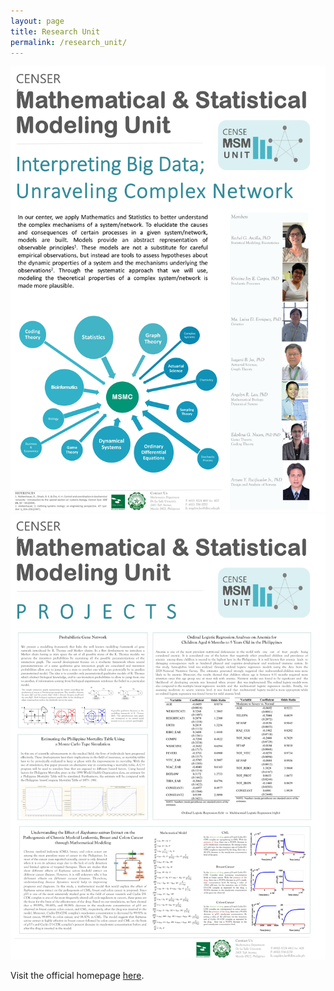 ```yaml
---
layout: page
title: Research Unit
permalink: /research_unit/
---
```

![MSM 1](\assets\msm1.jpg)
![MSM 2](\assets\msm2.jpg)

Visit the official homepage [here](https://www.dlsu.edu.ph/colleges/cos/departments/mathematics/mathematical-and-statistical-modeling-unit/).